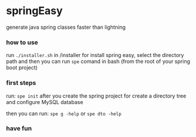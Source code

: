 # springEasy
generate java spring classes faster than lightning

### how to use
run ```./installer.sh``` in /installer for install spring easy, 
select the directory path and then you can run ```spe``` comand in bash (from the root of your spring boot project)

### first steps
run: ```spe init``` after you create the spring project for create a directory tree and configure MySQL database

then you can run: ```spe g -help``` or ```spe dto -help```

### have fun

